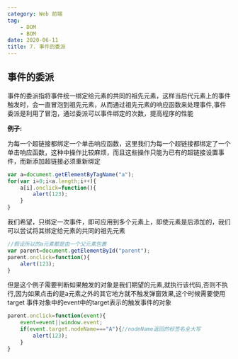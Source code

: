 ```yaml
---
category: Web 前端
tag:
    - DOM
    - BOM
date: 2020-06-11
title: 7. 事件的委派
---
```


## 事件的委派



事件的委派指将事件统一绑定给元素的共同的祖先元素，这样当后代元素上的事件触发时，会一直冒泡到祖先元素，从而通过祖先元素的响应函数来处理事件,事件委派是利用了冒泡，通过委派可以事件绑定的次数，提高程序的性能



**例子:**



为每一个超链接都绑定一个单击响应函数，这里我们为每一个超链接都绑定了一个单击响应函数，这种中操作比较麻烦，而且这些操作只能为已有的超链接设置事件，而新添加超链接必须重新绑定



```js
var a=document.getElementByTagName("a");
for(var i=0;i<a.length;i++){
    a[i].onclick=function(){
        alert(123);
    }
}
```



我们希望，只绑定一次事件，即可应用到多个元素上，即使元素是后添加的，我们可以尝试将其绑定给元素的共同的祖先元素



```js
//假设所以的a元素都是由一个父元素包裹
var parent=document.getElementById("parent");
parent.onclick=function(){
    alert(123);
}
```



但是这个例子需要判断如果触发的对象是我们期望的元素,就执行该代码,否则不执行,因为如果点击的是a元素之外的其它地方就不触发弹窗效果,这个时候需要使用target 事件对象中的event中的target表示的触发事件的对象



```js
parent.onclick=function(event){
    event=event||window.event;
    if(event.target.nodeName==="A"){//nodeName返回的标签名全大写
        alert(123);   
    }
}
```

